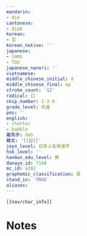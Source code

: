 ```yaml
---
mandarin:
- dié
cantonese:
- dip6
korean:
- 첩
korean_native: ''
japanese:
- CHOU
- TOU
japanese_nanori: ''
vietnamese:
middle_chinese_initial: d
middle_chinese_final: ep
stroke_count: '12'
radical: 口
skip_number: 1-3-9
grade_level: 先進
pos: ''
english:
- chatter
- babble
羅馬字: deb
韓文: '[[덥]]'
joyo_level: 日本人名用漢字
hsk_level: ''
hanmun_edu_level: 無
danayo_id: 7140
mc_id: 4282
graphemic_classification: 枼
stand_in: 'TRUE'
aliases:
---
```

```meta-bind-embed
[[nav/char_info]]
```

# Notes
